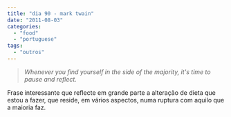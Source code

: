 ```yaml
---
title: "dia 90 - mark twain"
date: "2011-08-03"
categories: 
  - "food"
  - "portuguese"
tags: 
  - "outros"
---
```


> _Whenever you find yourself in the side of the majority, it's time to pause and reflect._ 

Frase interessante que reflecte em grande parte a alteração de dieta que estou a fazer, que reside, em vários aspectos, numa ruptura com aquilo que a maioria faz.
